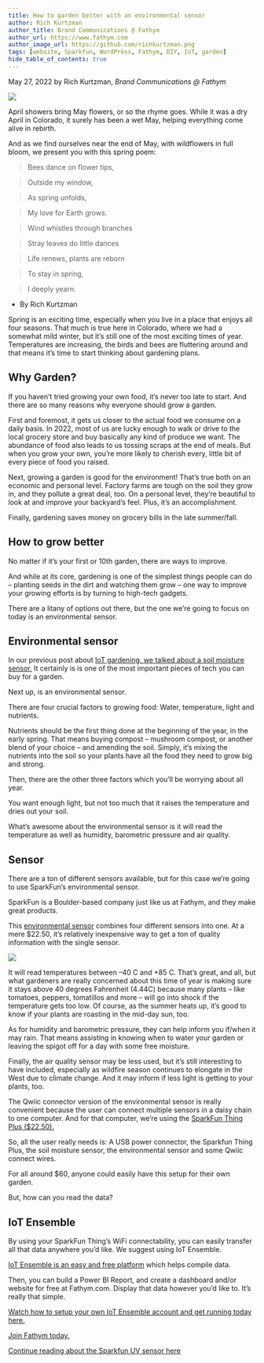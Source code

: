 ```yaml
---
title: How to garden better with an environmental sensor
author: Rich Kurtzman
author_title: Brand Communications @ Fathym
author_url: https://www.fathym.com
author_image_url: https://github.com/richkurtzman.png
tags: [website, Sparkfun, WordPress, Fathym, DIY, IoT, garden]
hide_table_of_contents: true
---
```


May 27, 2022 by Rich Kurtzman, _Brand Communications @ Fathym_

![](https://www.fathym.com/img/gardeniot2.jpeg)


April showers bring May flowers, or so the rhyme goes. While it was a dry April in Colorado, it surely has been a wet May, helping everything come alive in rebirth.  

And as we find ourselves near the end of May, with wildflowers in full bloom, we present you with this spring poem:  


>Bees dance on flower tips, 

>Outside my window, 

>As spring unfolds, 

>My love for Earth grows. 


>Wind whistles through branches 

>Stray leaves do little dances 

>Life renews, plants are reborn 

>To stay in spring, 

>I deeply yearn.  

- By Rich Kurtzman  

Spring is an exciting time, especially when you live in a place that enjoys all four seasons. That much is true here in Colorado, where we had a somewhat mild winter, but it’s still one of the most exciting times of year. Temperatures are increasing, the birds and bees are fluttering around and that means it’s time to start thinking about gardening plans.  

## Why Garden? 

If you haven’t tried growing your own food, it’s never too late to start. And there are so many reasons why everyone should grow a garden.  

First and foremost, it gets us closer to the actual food we consume on a daily basis. In 2022, most of us are lucky enough to walk or drive to the local grocery store and buy basically any kind of produce we want. The abundance of food also leads to us tossing scraps at the end of meals. But when you grow your own, you’re more likely to cherish every, little bit of every piece of food you raised.  

Next, growing a garden is good for the environment! That’s true both on an economic and personal level. Factory farms are tough on the soil they grow in, and they pollute a great deal, too. On a personal level, they’re beautiful to look at and improve your backyard’s feel. Plus, it’s an accomplishment.  

Finally, gardening saves money on grocery bills in the late summer/fall.  

## How to grow better 

No matter if it’s your first or 10th garden, there are ways to improve.  

And while at its core, gardening is one of the simplest things people can do – planting seeds in the dirt and watching them grow – one way to improve your growing efforts is by turning to high-tech gadgets.  

There are a litany of options out there, but the one we’re going to focus on today is an environmental sensor. 

## Environmental sensor 

In our previous post about [IoT gardening, we talked about a soil moisture sensor.](https://www.fathym.com/blog/articles/2022/april/2022-04-18-iot-garden-soil-moisture-sensor) It certainly is is one of the most important pieces of tech you can buy for a garden.  

Next up, is an environmental sensor.  

There are four crucial factors to growing food: Water, temperature, light and nutrients.  

Nutrients should be the first thing done at the beginning of the year, in the early spring. That means buying compost – mushroom compost, or another blend of your choice – and amending the soil. Simply, it’s mixing the nutrients into the soil so your plants have all the food they need to grow big and strong.  

Then, there are the other three factors which you’ll be worrying about all year.  

You want enough light, but not too much that it raises the temperature and dries out your soil.  

What’s awesome about the environmental sensor is it will read the temperature as well as humidity, barometric pressure and air quality. 

## Sensor 

There are a ton of different sensors available, but for this case we’re going to use SparkFun’s environmental sensor. 

SparkFun is a Boulder-based company just like us at Fathym, and they make great products.  

This [environmental sensor](https://www.sparkfun.com/products/16466) combines four different sensors into one. At a mere $22.50, it’s relatively inexpensive way to get a ton of quality information with the single sensor.

![](https://www.fathym.com/img/sparkfunenvirosensor.png) 

It will read temperatures between –40 C and +85 C. That’s great, and all, but what gardeners are really concerned about this time of year is making sure it stays above 40 degrees Fahrenheit (4.44C) because many plants – like tomatoes, peppers, tomatillos and more – will go into shock if the temperature gets too low. Of course, as the summer heats up, it’s good to know if your plants are roasting in the mid-day sun, too.  

As for humidity and barometric pressure, they can help inform you if/when it may rain. That means assisting in knowing when to water your garden or leaving the spigot off for a day with some free moisture. 

Finally, the air quality sensor may be less used, but it’s still interesting to have included, especially as wildfire season continues to elongate in the West due to climate change. And it may inform if less light is getting to your plants, too.  

The Qwiic connector version of the environmental sensor is really convenient because the user can connect multiple sensors in a daisy chain to one computer. And for that computer, we’re using the [SparkFun Thing Plus ($22.50).](https://www.sparkfun.com/products/15663) 

So, all the user really needs is: A USB power connector, the Sparkfun Thing Plus, the soil moisture sensor, the environmental sensor and some Qwiic connect wires.  

For all around $60, anyone could easily have this setup for their own garden.  

But, how can you read the data? 

## IoT Ensemble 

By using your SparkFun Thing’s WiFi connectability, you can easily transfer all that data anywhere you’d like. We suggest using IoT Ensemble.  

[IoT Ensemble is an easy and free platform](https://www.fathym.com/dashboard/iot) which helps compile data.  

Then, you can build a Power BI Report, and create a dashboard and/or website for free at Fathym.com. Display that data however you’d like to. It’s really that simple.  

[Watch how to setup your own IoT Ensemble account and get running today here.](https://www.fathym.com/blog/articles/2022/june/2022-06-30-watch-iot-ensemble-overview)

[Join Fathym today.](https://www.fathym.com/dashboard) 

[Continue reading about the Sparkfun UV sensor here](https://www.fathym.com/blog/articles/2022/june/2022-06-16-iot-garden-sensor-uv)